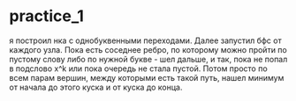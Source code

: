 # practice_1
я построил нка с однобуквенными переходами. Далее запустил бфс от каждого узла. Пока есть соседнее ребро, по которому можно пройти по пустому слову либо по нужной букве - шел дальше, и так, пока не попал в подслово x^k или пока очередь не стала пустой. Потом просто по всем парам вершин, между которыми есть такой путь, нашел минимум от начала до этого куска и от куска до конца.
